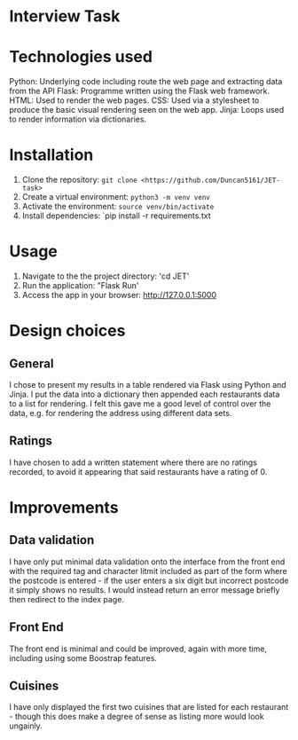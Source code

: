 # Interview Task

# Technologies used 
Python: Underlying code including route the web page and extracting data from the API
Flask: Programme written using the Flask web framework.
HTML: Used to render the web pages.
CSS: Used via a stylesheet to produce the basic visual rendering seen on the web app.
Jinja: Loops used to render information via dictionaries. 

# Installation 
1.  Clone the repository: `git clone <https://github.com/Duncan5161/JET-task>` 
2.  Create a virtual environment: `python3 -m venv venv`
3.  Activate the environment: `source venv/bin/activate`
4.  Install dependencies: `pip install -r requirements.txt

# Usage
1. Navigate to the the project directory: 'cd JET'
2. Run the application: "Flask Run'
3. Access the app in your browser: http://127.0.0.1:5000

# Design choices
## General
I chose to present my results in a table rendered via Flask using Python and Jinja. I put the data into a dictionary then appended each restaurants data to a list for rendering. I felt this gave me a good level of control over the data, e.g. for rendering the address using different data sets. 

## Ratings
I have chosen to add a written statement where there are no ratings recorded, to avoid it appearing that said restaurants have a rating of 0. 

# Improvements
## Data validation
I have only put minimal data validation onto the interface from the front end with the required tag and character litmit included as part of the form where the postcode is entered - if the user enters a six digit but incorrect postcode it simply shows no results. I would instead return an error message briefly then redirect to the index page. 

## Front End
The front end is minimal and could be improved, again with more time, including using some Boostrap features. 

## Cuisines 
I have only displayed the first two cuisines that are listed for each restaurant - though this does make a degree of sense as listing more would look ungainly.


